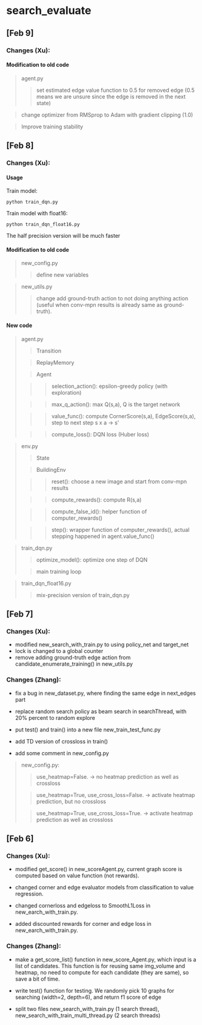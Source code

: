 # search_evaluate

## [Feb 9]

### Changes (Xu):
#### Modification to old code
> agent.py
>> set estimated edge value function to 0.5 for removed edge (0.5 means we are unsure since the edge is removed in the next state)

> change optimizer from RMSprop to Adam with gradient clipping (1.0)

> Improve training stability

## [Feb 8]

### Changes (Xu):
#### Usage
Train model:
```
python train_dqn.py
```

Train model with float16:
```
python train_dqn_float16.py
```
The half precision version will be much faster 

#### Modification to old code
> new_config.py
>> define new variables

> new_utils.py
>> change add ground-truth action to not doing anything action (useful when conv-mpn results is already same as ground-truth). 

#### New code
> agent.py
>> Transition
>
>> ReplayMemory
>
>> Agent
>
>>> selection_action(): epsilon-greedy policy (with exploration) 
>
>>> max_q_action(): max Q(s,a), Q is the target network
>
>>> value_func(): compute CornerScore(s,a), EdgeScore(s,a), step to next step s x a -> s'
>
>>> compute_loss(): DQN loss (Huber loss)


> env.py
>> State
>
>> BuildingEnv
>
>>> reset(): choose a new image and start from conv-mpn results
> 
>>> compute_rewards(): compute R(s,a)
>
>>> compute_false_id(): helper function of computer_rewards()
>
>>> step(): wrapper function of computer_rewards(), actual stepping happened in agent.value_func()


> train_dqn.py
>> optimize_model(): optimize one step of DQN
>
>> main training loop

> train_dqn_float16.py
>> mix-precision version of train_dqn.py



## [Feb 7]

### Changes (Xu):

- modified new_search_with_train.py to using policy_net and target_net
- lock is changed to a global counter
- remove adding ground-truth edge action from candidate_enumerate_training() in new_utils.py

### Changes (Zhang):

- fix a bug in new_dataset.py, where finding the same edge in next_edges part

- replace random search policy as beam search in searchThread, with 20% percent to random explore

- put test() and train() into a new file new_train_test_func.py

- add TD version of crossloss in train()

- add some comment in new_config.py

> new_config.py:
>> use_heatmap=False. -> no heatmap prediction as well as crossloss
>
>> use_heatmap=True, use_cross_loss=False. -> activate heatmap prediction, but no crossloss
> 
>> use_heatmap=True, use_cross_loss=True. -> activate heatmap prediction as well as crossloss
## [Feb 6]

### Changes (Xu):

- modified get_score() in new_scoreAgent.py, current graph score is computed based on value function (not rewards).

- changed corner and edge evaluator models from classification to value regression.

- changed cornerloss and edgeloss to SmoothL1Loss in new_earch_with_train.py.

- added discounted rewards for corner and edge loss in new_earch_with_train.py.



### Changes (Zhang):

- make a get_score_list() function in new_score_Agent.py, which input is a list of candidates. This function is for reusing same img_volume and heatmap, no need to compute for each candidate (they are same), so save a bit of time.

- write test() function for testing. We randomly pick 10 graphs for searching (width=2, depth=6), and return f1 score of edge

- split two files new_search_with_train.py (1 search thread), new_search_with_train_multi_thread.py (2 search threads)



